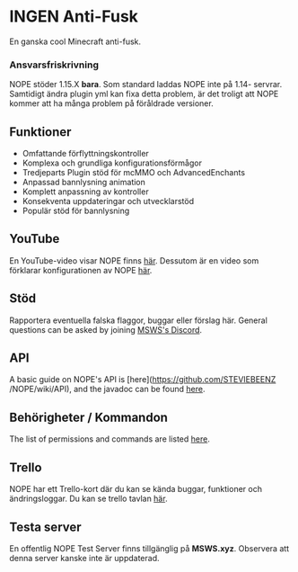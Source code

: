 # INGEN Anti-Fusk
En ganska cool Minecraft anti-fusk.

### Ansvarsfriskrivning
NOPE stöder 1.15.X **bara**. Som standard laddas NOPE inte på 1.14- servrar. Samtidigt ändra plugin yml kan fixa detta problem, är det troligt att NOPE kommer att ha många problem på föråldrade versioner.

## Funktioner
* Omfattande förflyttningskontroller
* Komplexa och grundliga konfigurationsförmågor
* Tredjeparts Plugin stöd för mcMMO och AdvancedEnchants
* Anpassad bannlysning animation
* Komplett anpassning av kontroller
* Konsekventa uppdateringar och utvecklarstöd
* Populär stöd för bannlysning

## YouTube
En YouTube-video visar NOPE finns [här](https://www.youtube.com/watch?v=QNumBz-Phwg). Dessutom är en video som förklarar konfigurationen av NOPE [här](https://www.youtube.com/watch?v=XVuXKsJEAkQ).

## Stöd
Rapportera eventuella falska flaggor, buggar eller förslag här. General questions can be asked by joining [MSWS's Discord](https://nope.msws.xyz/discord).

## API
A basic guide on NOPE's API is \[here\](https://github.com/STEVIEBEENZ /NOPE/wiki/API), and the javadoc can be found [here](http://docs.msws.xyz).

## Behörigheter / Kommandon
The list of permissions and commands are listed [here](https://github.com/STEVIEBEENZ/NOPE/wiki/Permissions).

## Trello
NOPE har ett Trello-kort där du kan se kända buggar, funktioner och ändringsloggar. Du kan se trello tavlan [här](https://nope.msws.xyz/trello).

## Testa server
En offentlig NOPE Test Server finns tillgänglig på **MSWS.xyz**. Observera att denna server kanske inte är uppdaterad.
